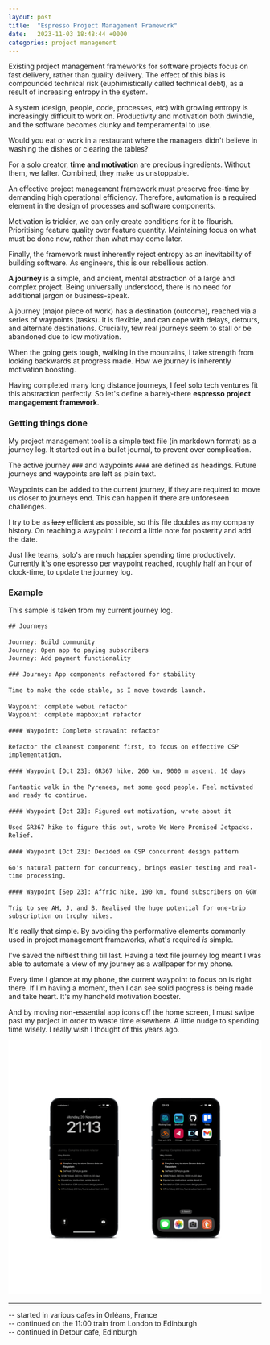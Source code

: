 ```yaml
---
layout: post
title:  "Espresso Project Management Framework"
date:   2023-11-03 18:48:44 +0000
categories: project management
---
```


Existing project management frameworks for software projects focus on fast delivery, rather than quality delivery.
The effect of this bias is compounded technical risk (euphimistically called technical debt), as a result of increasing entropy in the system.

A system (design, people, code, processes, etc) with growing entropy is increasingly difficult to work on.
Productivity and motivation both dwindle, and the software becomes clunky and temperamental to use.

Would you eat or work in a restaurant where the managers didn't believe in washing the dishes or clearing the tables?

For a solo creator, **time and motivation** are precious ingredients.
Without them, we falter.
Combined, they make us unstoppable.

An effective project management framework must preserve free-time by demanding high operational efficiency.
Therefore, automation is a required element in the design of processes and software components.

Motivation is trickier, we can only create conditions for it to flourish.
Prioritising feature quality over feature quantity.
Maintaining focus on what must be done now, rather than what may come later.

Finally, the framework must inherently reject entropy as an inevitability of building software.
As engineers, this is our rebellious action.

**A journey** is a simple, and ancient, mental abstraction of a large and complex project.
Being universally understood, there is no need for additional jargon or business-speak.

A journey (major piece of work) has a destination (outcome), reached via a series of waypoints (tasks).
It is flexible, and can cope with delays, detours, and alternate destinations.
Crucially, few real journeys seem to stall or be abandoned due to low motivation.

When the going gets tough, walking in the mountains, I take strength from looking backwards at progress made.
How we journey is inherently motivation boosting.

Having completed many long distance journeys, I feel solo tech ventures fit this abstraction perfectly.
So let's define a barely-there **espresso project mangagement framework**.

### Getting things done

My project management tool is a simple text file (in markdown format) as a journey log.
It started out in a bullet journal, to prevent over complication.

The active journey ``###`` and waypoints ``####`` are defined as headings.
Future journeys and waypoints are left as plain text.

Waypoints can be added to the current journey, if they are required to move us closer to journeys end.
This can happen if there are unforeseen challenges.

I try to be as ~~lazy~~ efficient as possible, so this file doubles as my company history.
On reaching a waypoint I record a little note for posterity and add the date.

Just like teams, solo's are much happier spending time productively.
Currently it's one espresso per waypoint reached, roughly half an hour of clock-time, to update the journey log.

### Example

This sample is taken from my current journey log.

```
## Journeys

Journey: Build community
Journey: Open app to paying subscribers
Journey: Add payment functionality

### Journey: App components refactored for stability

Time to make the code stable, as I move towards launch.

Waypoint: complete webui refactor
Waypoint: complete mapboxint refactor

#### Waypoint: Complete stravaint refactor

Refactor the cleanest component first, to focus on effective CSP implementation.

#### Waypoint [Oct 23]: GR367 hike, 260 km, 9000 m ascent, 10 days

Fantastic walk in the Pyrenees, met some good people. Feel motivated and ready to continue.

#### Waypoint [Oct 23]: Figured out motivation, wrote about it

Used GR367 hike to figure this out, wrote We Were Promised Jetpacks. Relief.

#### Waypoint [Oct 23]: Decided on CSP concurrent design pattern

Go's natural pattern for concurrency, brings easier testing and real-time processing.

#### Waypoint [Sep 23]: Affric hike, 190 km, found subscribers on GGW

Trip to see AH, J, and B. Realised the huge potential for one-trip subscription on trophy hikes.
```

It's really that simple.
By avoiding the performative elements commonly used in project management frameworks, what's required _is_ simple.

I've saved the niftiest thing till last.
Having a text file journey log meant I was able to automate a view of my journey as a wallpaper for my phone.

Every time I glance at my phone, the current waypoint to focus on is right there.
If I'm having a moment, then I can see solid progress is being made and take heart.
It's my handheld motivation booster.

And by moving non-essential app icons off the home screen, I must swipe past my project in order to waste time elsewhere.
A little nudge to spending time wisely.
I really wish I thought of this years ago.

![iPhone With Espresso](/assets/iphonewithespresso.png)

---

-- started in various cafes in Orléans, France  
-- continued on the 11:00 train from London to Edinburgh  
-- continued in Detour cafe, Edinburgh
